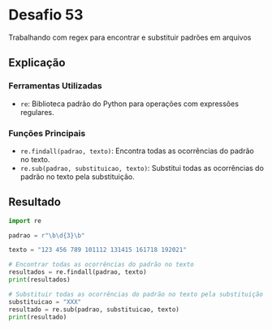 # Desafio 53

Trabalhando com regex para encontrar e substituir padrões em arquivos

## Explicação

### Ferramentas Utilizadas

- `re`: Biblioteca padrão do Python para operações com expressões regulares.

### Funções Principais

- `re.findall(padrao, texto)`: Encontra todas as ocorrências do padrão no texto.
- `re.sub(padrao, substituicao, texto)`: Substitui todas as ocorrências do padrão no texto pela substituição.

## Resultado

```py
import re

padrao = r"\b\d{3}\b"

texto = "123 456 789 101112 131415 161718 192021"

# Encontrar todas as ocorrências do padrão no texto
resultados = re.findall(padrao, texto)
print(resultados)

# Substituir todas as ocorrências do padrão no texto pela substituição
substituicao = "XXX"
resultado = re.sub(padrao, substituicao, texto)
print(resultado)